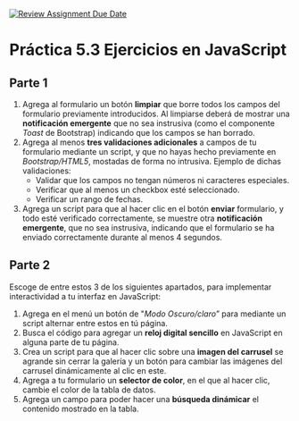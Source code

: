 [![Review Assignment Due Date](https://classroom.github.com/assets/deadline-readme-button-22041afd0340ce965d47ae6ef1cefeee28c7c493a6346c4f15d667ab976d596c.svg)](https://classroom.github.com/a/NihlhP5-)
# Práctica 5.3 Ejercicios en JavaScript

## Parte 1

1.  Agrega al formulario un botón **limpiar** que borre todos los campos del formulario previamente introducidos. Al limpiarse deberá de mostrar una **notificación emergente** que no sea instrusiva (como el componente *Toast* de Bootstrap) indicando que los campos se han borrado.
2.  Agrega al menos **tres validaciones adicionales** a campos de tu formulario mediante un script, y que no hayas hecho previamente en *Bootstrap/HTML5*, mostadas de forma no intrusiva. Ejemplo de dichas validaciones:
    -   Validar que los campos no tengan números ni caracteres especiales.
    -   Verificar que al menos un checkbox esté seleccionado.
    -   Verificar un rango de fechas.
3.  Agrega un script para que al hacer clic en el botón **enviar** formulario, y todo esté verificado correctamente, se muestre otra **notificación emergente**, que no sea instrusiva, indicando que el formulario se ha enviado correctamente durante al menos 4 segundos.


## Parte 2

Escoge de entre estos 3 de los siguientes apartados, para implementar interactividad a tu interfaz en JavaScript:

1.  Agrega en el menú un botón de "*Modo Oscuro/claro*” para mediante un script alternar entre estos en tú página.
2.  Busca el código para agregar un **reloj digital sencillo** en JavaScript en alguna parte de tu página.
3.  Crea un script para que al hacer clic sobre una **imagen del carrusel** se agrande sin cerrar la galería y un botón para cambiar las imágenes del carrusel dinámicamente al clic en este.
4.  Agrega a tu formulario un **selector de color**, en el que al hacer clic, cambie el color de la tabla de datos.
5.  Agrega un campo para poder hacer una **búsqueda dinámicar** el contenido mostrado en la tabla.
